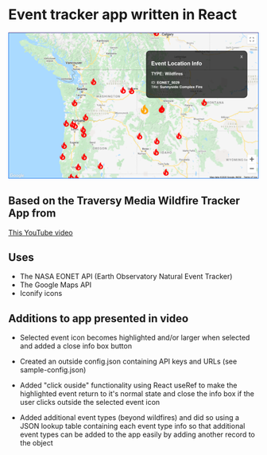 # Event tracker app written in React

![App Screenshot](/public/screenshot.png)

## Based on the Traversy Media Wildfire Tracker App from

[This YouTube video](https://youtu.be/ontX4zfVqK8)

## Uses

- The NASA EONET API (Earth Observatory Natural Event Tracker)
- The Google Maps API
- Iconify icons

## Additions to app presented in video

- Selected event icon becomes highlighted and/or larger when selected and added a close info box button

- Created an outside config.json containing API keys and URLs (see sample-config.json)

- Added "click ouside" functionality using React useRef to make the highlighted event return to it's normal state and close the info box if the user clicks outside the selected event icon

- Added additional event types (beyond wildfires) and did so using a JSON lookup table containing each event type info so that additional event types can be added to the app easily by adding another record to the object
